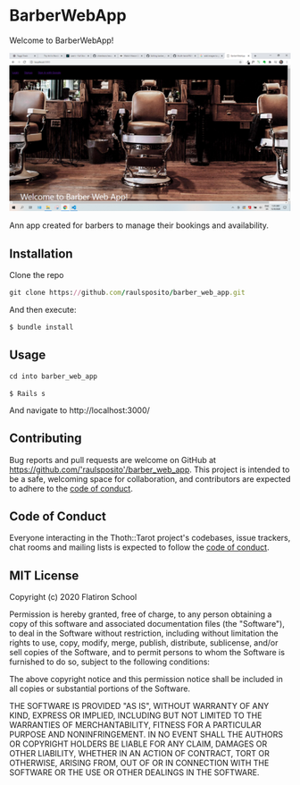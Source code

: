 # BarberWebApp

Welcome to BarberWebApp! 

![](BarberWebAppView.png)

Ann app created for barbers to manage their bookings and availability.

## Installation

Clone the repo

```ruby
git clone https://github.com/raulsposito/barber_web_app.git
```

And then execute:

    $ bundle install


## Usage

```ruby
cd into barber_web_app
```

    $ Rails s
   
And navigate to http://localhost:3000/

## Contributing

Bug reports and pull requests are welcome on GitHub at https://github.com/'raulsposito'/barber_web_app. This project is intended to be a safe, welcoming space for collaboration, and contributors are expected to adhere to the [code of conduct](https://github.com/'raulsposito'/barber_web_app/blob/master/CODE_OF_CONDUCT.md).


## Code of Conduct

Everyone interacting in the Thoth::Tarot project's codebases, issue trackers, chat rooms and mailing lists is expected to follow the [code of conduct](https://github.com/'raulsposito'/barber_web_app/blob/master/CODE_OF_CONDUCT.md).

## MIT License 

Copyright (c) 2020 Flatiron School 

Permission is hereby granted, free of charge, to any person obtaining a copy of this software and associated documentation files (the "Software"), to deal in the Software without restriction, including without limitation the rights to use, copy, modify, merge, publish, distribute, sublicense, and/or sell copies of the Software, and to permit persons to whom the Software is furnished to do so, subject to the following conditions:

The above copyright notice and this permission notice shall be included in all copies or substantial portions of the Software.

THE SOFTWARE IS PROVIDED "AS IS", WITHOUT WARRANTY OF ANY KIND, EXPRESS OR IMPLIED, INCLUDING BUT NOT LIMITED TO THE WARRANTIES OF MERCHANTABILITY, FITNESS FOR A PARTICULAR PURPOSE AND NONINFRINGEMENT. IN NO EVENT SHALL THE AUTHORS OR COPYRIGHT HOLDERS BE LIABLE FOR ANY CLAIM, DAMAGES OR OTHER LIABILITY, WHETHER IN AN ACTION OF CONTRACT, TORT OR OTHERWISE, ARISING FROM, OUT OF OR IN CONNECTION WITH THE SOFTWARE OR THE USE OR OTHER DEALINGS IN THE SOFTWARE.
